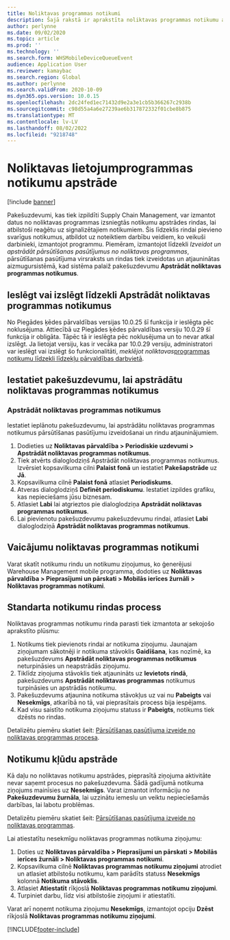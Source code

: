 ```yaml
---
title: Noliktavas programmas notikumi
description: Šajā rakstā ir aprakstīta noliktavas programmas notikumu apstrāde, kas tiek izmantota noliktavas programmas notikumu ziņojumu apstrādei kā daļa no pakešuzdevuma.
author: perlynne
ms.date: 09/02/2020
ms.topic: article
ms.prod: ''
ms.technology: ''
ms.search.form: WHSMobileDeviceQueueEvent
audience: Application User
ms.reviewer: kamaybac
ms.search.region: Global
ms.author: perlynne
ms.search.validFrom: 2020-10-09
ms.dyn365.ops.version: 10.0.15
ms.openlocfilehash: 2dc24fed1ec71432d9e2a3e1cb5b366267c2938b
ms.sourcegitcommit: c98d55a4a6e27239ae6b317872332f01cbe8b875
ms.translationtype: MT
ms.contentlocale: lv-LV
ms.lasthandoff: 08/02/2022
ms.locfileid: "9218748"
---
```

# <a name="warehouse-app-event-processing"></a>Noliktavas lietojumprogrammas notikumu apstrāde

[!include [banner](../includes/banner.md)]

Pakešuzdevumi, kas tiek izpildīti Supply Chain Management, var izmantot datus no noliktavas programmas izsniegtās notikumu apstrādes rindas, lai atbilstoši reaģētu uz signalizētajiem notikumiem. Šis līdzeklis rindai pievieno svarīgus notikumus, atbildot uz noteiktiem darbību veidiem, ko veikuši darbinieki, izmantojot programmu. Piemēram, izmantojot līdzekli *Izveidot un apstrādāt pārsūtīšanas pasūtījumus no noliktavas programmas*, pārsūtīšanas pasūtījuma virsraksts un rindas tiek izveidotas un atjauninātas aizmugursistēmā, kad sistēma palaiž pakešuzdevumu **Apstrādāt noliktavas programmas notikumus**.

## <a name="turn-the-process-warehouse-app-events-feature-on-or-off"></a>Ieslēgt vai izslēgt līdzekli Apstrādāt noliktavas programmas notikumus

No Piegādes ķēdes pārvaldības versijas 10.0.25 šī funkcija ir ieslēgta pēc noklusējuma. Attiecībā uz Piegādes ķēdes pārvaldības versiju 10.0.29 šī funkcija ir obligāta. Tāpēc tā ir ieslēgta pēc noklusējuma un to nevar atkal izslēgt. Ja lietojat versiju, kas ir vecāka par 10.0.29 versiju, administratori var ieslēgt vai izslēgt šo funkcionalitāti, *meklējot noliktavas*[programmas notikumu līdzekli līdzekļu pārvaldības darbvietā](../../fin-ops-core/fin-ops/get-started/feature-management/feature-management-overview.md).

## <a name="set-up-a-batch-job-to-process-warehouse-app-events"></a>Iestatiet pakešuzdevumu, lai apstrādātu noliktavas programmas notikumus

### <a name="process-warehouse-app-events"></a>Apstrādāt noliktavas programmas notikumus

Iestatiet ieplānotu pakešuzdevumu, lai apstrādātu noliktavas programmas notikumus pārsūtīšanas pasūtījumu izveidošanai un rindu atjauninājumiem.

1. Dodieties uz **Noliktavas pārvaldība \> Periodiskie uzdevumi \> Apstrādāt noliktavas programmas notikumus**.
1. Tiek atvērts dialoglodziņš Apstrādāt noliktavas programmas notikumus. Izvērsiet kopsavilkuma cilni **Palaist fonā** un iestatiet **Pakešapstrāde** uz **Jā**.
1. Kopsavilkuma cilnē **Palaist fonā** atlasiet **Periodiskums**.
1. Atveras dialoglodziņš **Definēt periodiskumu**. Iestatiet izpildes grafiku, kas nepieciešams jūsu biznesam.
1. Atlasiet **Labi** lai atgrieztos pie dialoglodziņa **Apstrādāt noliktavas programmas notikumus**.
1. Lai pievienotu pakešuzdevumu pakešuzdevumu rindai, atlasiet **Labi** dialoglodziņā **Apstrādāt noliktavas programmas notikumus**.

## <a name="query-warehouse-app-events"></a>Vaicājumu noliktavas programmas notikumi

Varat skatīt notikumu rindu un notikumu ziņojumus, ko ģenerējusi Warehouse Management mobile programma, dodoties uz **Noliktavas pārvaldība \> Pieprasījumi un pārskati \> Mobilās ierīces žurnāli \> Noliktavas programmas notikumi**.

## <a name="the-standard-event-queue-process"></a>Standarta notikumu rindas process

Noliktavas programmas notikumu rinda parasti tiek izmantota ar sekojošo aprakstīto plūsmu:

1. Notikums tiek pievienots rindai ar notikuma ziņojumu. Jaunajam ziņojumam sākotnēji ir notikuma stāvoklis **Gaidīšana**, kas nozīmē, ka pakešuzdevums **Apstrādāt noliktavas programmas notikumus** neturpināsies un neapstrādās ziņojumu.
1. Tiklīdz ziņojuma stāvoklis tiek atjaunināts uz **Ievietots rindā**, pakešuzdevums **Apstrādāt noliktavas programmas** notikumus turpināsies un apstrādās notikumu.
1. Pakešuzdevums atjaunina notikuma stāvokļus uz vai nu **Pabeigts** vai **Nesekmīgs**, atkarībā no tā, vai pieprasītais process bija iespējams.
1. Kad visu saistīto notikuma ziņojumu statuss ir **Pabeigts**, notikums tiek dzēsts no rindas.

 Detalizētu piemēru skatiet šeit: [Pārsūtīšanas pasūtījuma izveide no noliktavas programmas procesa](create-transfer-order-from-warehouse-app.md).

## <a name="handle-event-errors"></a>Notikumu kļūdu apstrāde

Kā daļu no noliktavas notikumu apstrādes, pieprasītā ziņojuma aktivitāte nevar saņemt procesus no pakešuzdevuma. Šādā gadījumā notikuma ziņojums mainīsies uz **Nesekmīgs**. Varat izmantot informāciju no **Pakešuzdevumu žurnāla**, lai uzzinātu iemeslu un veiktu nepieciešamās darbības, lai labotu problēmas.

Detalizētu piemēru skatiet šeit: [Pārsūtīšanas pasūtījuma izveide no noliktavas programmas](create-transfer-order-from-warehouse-app.md).

Lai atiestatītu nesekmīgu noliktavas programmas notikuma ziņojumu:

1. Doties uz **Noliktavas pārvaldība \> Pieprasījumi un pārskati \> Mobilās ierīces žurnāli \> Noliktavas programmas notikumi**.
1. Kopsavilkuma cilnē **Noliktavas programmas notikumu ziņojumi** atrodiet un atlasiet atbilstošu notikumu, kam parādīts statuss **Nesekmīgs** kolonnā **Notikuma stāvoklis**.
1. Atlasiet **Atiestatīt** rīkjoslā **Noliktavas programmas notikumu ziņojumi**.
1. Turpiniet darbu, līdz visi atbilstošie ziņojumi ir atiestatīti.

Varat arī noņemt notikuma ziņojumu **Nesekmīgs**, izmantojot opciju **Dzēst** rīkjoslā **Noliktavas programmas notikumu ziņojumi**.


[!INCLUDE[footer-include](../../includes/footer-banner.md)]
